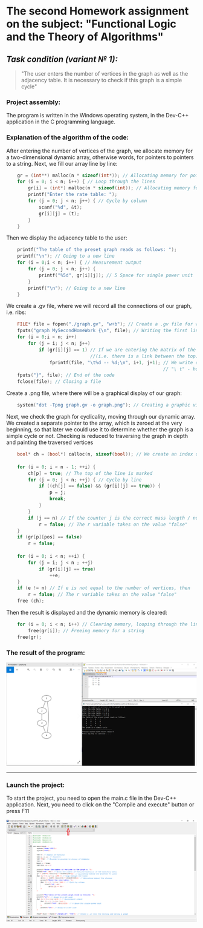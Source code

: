 # The second Homework assignment on the subject: "Functional Logic and the Theory of Algorithms"
## *Task condition (variant № 1):*
> "The user enters the number of vertices in the graph as well as the adjacency table. 
>  It is necessary to check if this graph is a simple cycle"


### Project assembly:
The program is written in the Windows operating system, in the Dev-C++ application in the C programming language.



### Explanation of the algorithm of the code:
After entering the number of vertices of the graph, we allocate memory for a two-dimensional dynamic array, 
otherwise words, for pointers to pointers to a string. Next, we fill our array line by line:
```c   
	gr = (int**) malloc(n * sizeof(int*)); // Allocating memory for pointers to lines
	for (i = 0; i < n; i++) { // Loop through the lines
		gr[i] = (int*) malloc(n * sizeof(int)); // Allocating memory for strings
		printf("Enter the rate table: ");
		for (j = 0; j < n; j++) { // Cycle by column
			scanf("%d", &t);
			gr[i][j] = (t);
		}
	}
```
Then we display the adjacency table to the user:
```c
	printf("The table of the preset graph reads as follows: ");
	printf("\n"); // Going to a new line
	for (i = 0;i < n; i++) { // Measurement output
		for (j = 0; j < n; j++) {
			printf("%5d", gr[i][j]); // 5 Space for single power unit
		}
		printf("\n"); // Going to a new line
	}
```
We create a .gv file, where we will record all the connections of our graph, i.e. ribs:
```c
	FILE* file = fopen("./graph.gv", "w+b"); // Create a .gv file for writing and saving a graph
	fputs("graph MySecondHomeWork {\n", file); // Writing the first line in the file
	for (i = 0;i < n; i++) 
		for (j = i; j < n; j++)
			if (gr[i][j] == 1) // If we are entering the matrix of the unit
							   //(i.e. there is a link between the top)
				fprintf(file, "\t%d -- %d;\n", i+1, j+1); // We write down the link in the created file
														  // "\ t" - horizontal tabulation, call right to write the code in the file
	fputs("}", file); // End of the code
	fclose(file); // Closing a file
```
Сreate a .png file, where there will be a graphical display of our graph:
```c
	system("dot -Tpng graph.gv -o graph.png"); // Creating a graphic visualization using a .gv file
```
Next, we check the graph for cyclicality, moving through our dynamic array. 
We created a separate pointer to the array, which is zeroed at the very beginning, so that later we could use it to determine whether the graph is a simple cycle or not.
Checking is reduced to traversing the graph in depth and painting the traversed vertices
```c
	bool* ch = (bool*) calloc(n, sizeof(bool)); // We create an index on the mass for checking the cycle of the graph
	
	for (i = 0; i < n - 1; ++i) {
		ch[p] = true; // The top of the line is marked
		for (j = 0; j < n; ++j) { // Cycle by line
			if ((ch[j] == false) && (gr[i][j] == true)) {
				p = j;
				break;
			}
		}
		if (j == n) // If the counter j is the correct mass length / number of points
			r = false; // The r variable takes on the value "false"
	}
	if (gr[p][pos] == false) 
		r = false;
	
	for (i = 0; i < n; ++i) {
		for (j = i; j < n ; ++j)
			if (gr[i][j] == true)
				++e;
	}
	if (e != n) // If e is not equal to the number of vertices, then
		r = false; // The r variable takes on the value "false"
	free (ch);
```
Then the result is displayed and the dynamic memory is cleared:
```c
	for (i = 0; i < n; i++) // Clearing memory, looping through the lines
		free(gr[i]); // Freeing memory for a string
	free(gr);
```
### The result of the program:

![Screenshot](Res.PNG)

---
### Launch the project: 
To start the project, you need to open the main.c file in the Dev-C++ application. 
Next, you need to click on the "Compile and execute" button or press F11

![Screenshot](Instruction.png)

